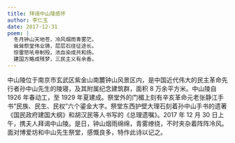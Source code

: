 ```yaml
---
title: 拜谒中山陵感怀
author: 李仁玉
date: 2017-12-31
poem: |
  冬月钟山天地苍，冷风烟雨青雾茫。
  耸耸祭堂伟业铸，层层石径征途长。
  惊雷怒吼帝制殁，浓血染成共和扬。
  建国方略成残梦，三民主义有余香。
---
```


中山陵位于南京市玄武区紫金山南麓钟山风景区内，是中国近代伟大的民主革命先行者孙中山先生的陵寝，及其附属纪念建筑群，面积 8 万余平方米。中山陵自 1926 年春动工，至 1929 年夏建成。祭堂外的门楣上刻有辛亥革命元老张静江手书“民族、民生、民权”六个鎏金大字。祭堂东西护壁大理石刻着孙中山手书的遗著《国民政府建国大纲》和胡汉民等人书写的《总理遗嘱》。2017 年 12 月 30 日上午，携夫人拜谒中山陵。是日，钟山烟雨绵绵，青雾缭绕，不时夹杂着阵阵冷风。面对博爱坊和中山先生祭堂，感慨良多，特作此诗以记之。
